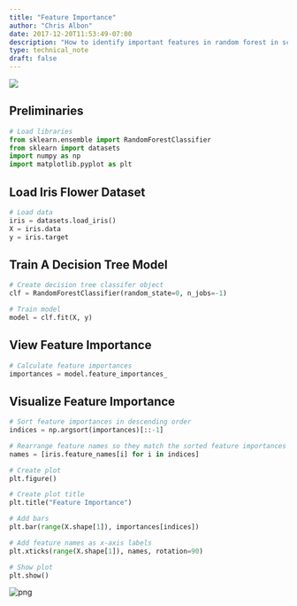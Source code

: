 ```yaml
---
title: "Feature Importance"
author: "Chris Albon"
date: 2017-12-20T11:53:49-07:00
description: "How to identify important features in random forest in scikit-learn."
type: technical_note
draft: false
---
```

<a alt="Feature Importance" href="https://machinelearningflashcards.com">
    <img src="/images/machine_learning_flashcards/Feature_Importance_print.png" class="flashcard center-block">
</a>

## Preliminaries


```python
# Load libraries
from sklearn.ensemble import RandomForestClassifier
from sklearn import datasets
import numpy as np
import matplotlib.pyplot as plt
```

## Load Iris Flower Dataset


```python
# Load data
iris = datasets.load_iris()
X = iris.data
y = iris.target
```

## Train A Decision Tree Model


```python
# Create decision tree classifer object
clf = RandomForestClassifier(random_state=0, n_jobs=-1)

# Train model
model = clf.fit(X, y)
```

## View Feature Importance


```python
# Calculate feature importances
importances = model.feature_importances_
```

## Visualize Feature Importance


```python
# Sort feature importances in descending order
indices = np.argsort(importances)[::-1]

# Rearrange feature names so they match the sorted feature importances
names = [iris.feature_names[i] for i in indices]

# Create plot
plt.figure()

# Create plot title
plt.title("Feature Importance")

# Add bars
plt.bar(range(X.shape[1]), importances[indices])

# Add feature names as x-axis labels
plt.xticks(range(X.shape[1]), names, rotation=90)

# Show plot
plt.show()
```


![png](feature_importance_11_0.png)

